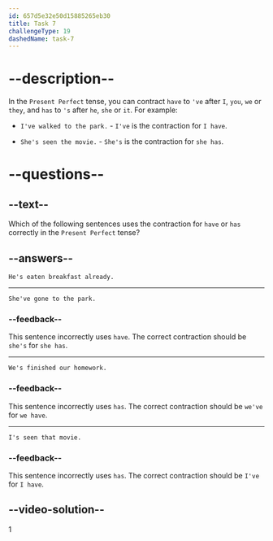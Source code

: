 ```yaml
---
id: 657d5e32e50d15885265eb30
title: Task 7
challengeType: 19
dashedName: task-7
---
```


# --description--

In the `Present Perfect` tense, you can contract `have` to `'ve` after `I`, `you`, `we` or `they`, and `has` to `'s` after `he`, `she` or `it`. For example:

- `I've walked to the park.` - `I've` is the contraction for `I have`.

- `She's seen the movie.` - `She's` is the contraction for `she has`.

# --questions--

## --text--

Which of the following sentences uses the contraction for `have` or `has` correctly in the `Present Perfect` tense?

## --answers--

`He's eaten breakfast already.`

---

`She've gone to the park.`

### --feedback--

This sentence incorrectly uses `have`. The correct contraction should be `she's` for `she has`.

---

`We's finished our homework.`

### --feedback--

This sentence incorrectly uses `has`. The correct contraction should be `we've` for `we have`.

---

`I's seen that movie.`

### --feedback--

This sentence incorrectly uses `has`. The correct contraction should be `I've` for `I have`.

## --video-solution--

1
